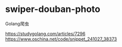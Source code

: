 # swiper-douban-photo
Golang爬虫

https://studygolang.com/articles/7296
https://www.oschina.net/code/snippet_241027_38373